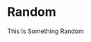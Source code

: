 # Random
<html>
  <head>
    <title>Life</title>
  </head>
  <body>
    <p>This Is Something Random</p>
  </body>
</html>
